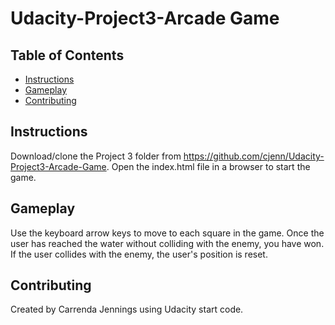 # Udacity-Project3-Arcade Game
## Table of Contents

- [Instructions](#instructions)
- [Gameplay](#Gameplay)
- [Contributing](#contributing)

## Instructions

Download/clone the Project 3 folder from https://github.com/cjenn/Udacity-Project3-Arcade-Game.
Open the index.html file in a browser to start the game.

## Gameplay
Use the keyboard arrow keys to move to each square in the game. Once the user has reached the water without colliding with the enemy, you have won. If the user collides with the enemy, the user's position is reset.


## Contributing

Created by Carrenda Jennings using Udacity start code.
